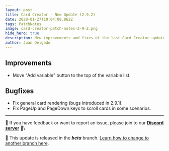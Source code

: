 ```yaml
---
layout: post
title: Card Creator - New Update (2.9.2)
date: 2020-01-27T10:04:08.862Z
tags: PatchNotes
image: card-creator-patch-notes-2-9-2.png
hide_hero: true
description: New improvements and fixes of the last Card Creator update!
author: Juan Delgado
---
```


## Improvements

* Move "Add variable" button to the top of the variable list.



## Bugfixes

* Fix general card rendering (bugs introduced in 2.9.1).
* Fix PageUp and PageDown keys to scroll cards in some scenarios.

---

📌 If you have feedback or want to report an issue, please join to our **[Discord server](http://discord.gg/pixelatto)** 💬\

📌 This update is released in the ***beta*** branch. [Learn how to change to another branch here](/blog/beta-and-legacy-versions).